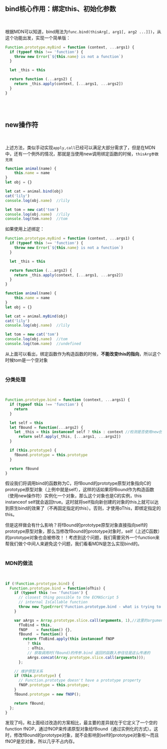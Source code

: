 ## bind核心作用：绑定this、初始化参数
<br>

根据MDN可以知道，bind用法为`func.bind(thisArg[, arg1[, arg2 ...]])`，从这个功能出发，实现一个简单版：  

```javascript
Function.prototype.myBind = function (context, ...args1) {
  if (typeof this !== 'function') {
    throw new Error(`${this.name} is not a function`)
  }

  let _this = this

  return function (...args2) {
    return _this.apply(context, [...args1, ...args2])
  }
}
```
<br><br>

## new操作符
<br>

上述方法，类似手动实现`apply,call`已经可以满足大部分需求了，但是在MDN中，还有一个例外的情况，那就是当使用new调用绑定函数的时候，`thisArg参数无效`  

```javascript
function animal(name) {
    this.name = name
}
let obj = {}

let cat = animal.bind(obj)
cat('lily')
console.log(obj.name)  //lily

let tom = new cat('tom')
console.log(obj.name)  //lily
console.log(tom.name)  //tom
```

如果使用上述绑定：  

```javascript
Function.prototype.myBind = function (context, ...args1) {
  if (typeof this !== 'function') {
    throw new Error(`${this.name} is not a function`)
  }

  let _this = this

  return function (...args2) {
    return _this.apply(context, [...args1, ...args2])
  }
}

function animal(name) {
    this.name = name
}
let obj = {}

let cat = animal.myBind(obj)
cat('lily')
console.log(obj.name)  //lily

let tom = new cat('tom')
console.log(obj.name)  //tom
console.log(tom.name)  //undefined
```

从上面可以看出，绑定函数作为构造函数的时候，**不能改变this的指向**，所以这个时候tom是一个空对象  
<br>

### 分类处理
<br>

```javascript
Function.prototype.bind = function (context, ...args1) {
  if (typeof this !== 'function') {
    return
  }

  let self = this
  let fBound = function(...args2) {
    let _this = this instanceof self ? this : context //检测是否使用new创建
      return self.apply(_this, [...args1, ...args2])
  }

  if (this.prototype) {
    fBound.prototype = this.prototype
  }

  return fBound
}
```
假设我们将调用bind的函数称为C，将fBound的prototype原型对象指向C的prototype原型对象（上例中就是self），这样的话如果将fBound作为构造函数（使用new操作符）实例化一个对象，那么这个对象也是C的实例，this instanceof self就会返回true。这时就将self指向新创建的对象的this上就可以达到原生bind的效果了（不再固定指定的this）。否则，才使用oThis，即绑定指定的this。  

但是这样做会有什么影响？将fBound的prototype原型对象直接指向self的prototype原型对象，那么当修改fBound的prototype对象时，self（上述C函数）的prototype对象也会被修改！！考虑到这个问题，我们需要另外一个function来帮我们做个中间人来避免这个问题，我们看看MDN是怎么实现bind的。  
<br>

### MDN的做法
<br>

```javascript
if (!Function.prototype.bind) {
  Function.prototype.bind = function(oThis) {
    if (typeof this !== 'function') {
      // closest thing possible to the ECMAScript 5
      // internal IsCallable function
      throw new TypeError('Function.prototype.bind - what is trying to be bound is not callable');
    }

    var aArgs = Array.prototype.slice.call(arguments, 1),//这里的arguments是跟oThis一起传进来的实参
      fToBind = this,
      fNOP    = function() {},
      fBound  = function() {
        return fToBind.apply(this instanceof fNOP
          ? this
          : oThis,
          // 获取调用时(fBound)的传参.bind 返回的函数入参往往是这么传递的
          aArgs.concat(Array.prototype.slice.call(arguments)));
      };

    // 维护原型关系
    if (this.prototype) {
      // Function.prototype doesn't have a prototype property
      fNOP.prototype = this.prototype;
    }
    fBound.prototype = new fNOP();

    return fBound;
  };
}
```

发现了吗，和上面经过改造的方案相比，最主要的差异就在于它定义了一个空的function fNOP，通过fNOP来传递原型对象给fBound（通过实例化的方式）。这时，修改fBound的prototype对象，就不会影响到self的prototype对象啦～而且fNOP是空对象，所以几乎不占内存。  






